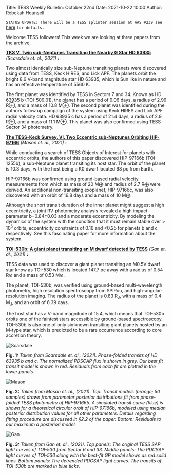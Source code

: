 Title: TESS Weekly Bulletin: October 22nd
Date: 2021-10-22 10:00
Author: Rebekah Hounsell

`STATUS UPDATE: There will be a TESS splinter session at AAS #239 see` [here](https://submissions.mirasmart.com/AAS239/itinerary/EventDetail.aspx?evt=137) `for details.`

Welcome TESS followers!  This week we are looking at three papers from the archive, 

**[TKS V. Twin sub-Neptunes Transiting the Nearby G Star HD 63935](https://arxiv.org/abs/2110.06885)** *(Scarsdale et. al., 2021)* **:**

Two almost identically size sub-Neptune transiting planets were discovered using data from TESS, Keck HIRES, and Lick APF. The planets orbit the bright 8.6 V-band magnitude star HD 63935, which is Sun like in nature and has an effective temperature of 5560 K. 

The first planet was identified by TESS in Sectors 7 and 34. Known as HD 63935 b (TOI-509.01), the planet has a period of 9.06 days, a radius of 2.99 R⊕, and a mass of 10.8 M⊕.
The second planet was identified during the authors follow up campaign of the system using Keck HIRES and Lick APF radial velocity data. HD 63935 c has a period of 21.4 days, a radius of 2.9 R⊕, and a mass of 11.1 M⊕. This planet was also confirmed using TESS Sector 34 photometry. 


**[The TESS-Keck Survey. VI. Two Eccentric sub-Neptunes Orbiting HIP-97166](https://arxiv.org/abs/2110.05628)** *(Mason et. al.,  2021)* **:**

While conducting a search of TESS Objects of Interest for planets with eccentric orbits, the authors of this paper discovered HIP-97166b (TOI-1255b), a sub-Neptune planet transiting its host star. The orbit of the planet is 10.3 days, with the host being a K0 dwarf located 68 pc from Earth.

HIP-97166b was confirmed using ground-based radial velocity measurements from which as mass of 20 M⨁ and radius of 2.7 R⨁ were derived. An additional non-transiting exoplanet, HIP-97166c, was also discovered with an orbit of 16.8 days and a mass of 10 M⨁. 

Although the short transit duration of the inner planet might suggest a high eccentricity, a joint RV-photometry analysis revealed a high impact parameter b=0.84±0.03 and a moderate eccentricity. By modeling the dynamics of the system with the condition that it must remain stable over > 10<sup>5</sup> orbits, eccentricity constraints of 0.16 and <0.25 for planets b and c respectively.  See this fascinating paper for more information about the system.

**[TOI-530b: A giant planet transiting an M dwarf detected by TESS](https://arxiv.org/abs/2110.04220)** *(Gan et. al.,  2021)* **:**

TESS data was used to discover a giant planet transiting an M0.5V dwarf star know as TOI-530 which is located 147.7 pc away with a radius of 0.54 R⊙ and a mass of 0.53 M⊙.

The planet, TOI-530b, was verified using ground-based multi-wavelength photometry, high resolution spectroscopy from SPIRou, and high-angular-resolution imaging. The radius of the planet is 0.83 R<sub>J</sub>, with a mass of 0.4 M<sub>J</sub>, and an orbit of 6.39 days. 

The host star has a V-band magnitude of 15.4, which means that TOI-530b orbits one of the faintest stars accessible by ground-based spectroscopy. TOI-530b is also one of only six known transiting giant planets hosted by an M-type star, which is predicted to be a rare occurrence according to core accretion theory. 


![Scarsdale](images/Scarsdale.png)

**Fig. 1:** *Taken from Scarsdale et. al., (2021). Phase-folded transits of HD 63935 b and c. The normalized PDSCAP flux is shown in grey. Our best fit transit model is shown in red. Residuals from each fit are plotted in the lower panels.*

![Mason](images/Mason.png)

**Fig. 2:** *Taken from Mason et. al., (2021).  Top: Transit models (orange; 50 samples) drawn from parameter posterior distributions fit from phase-folded TESS photometry of HIP-97166b. A simulated transit curve (blue) is shown for a theoretical circular orbit of HIP-97166b, modeled using median posterior distribution values for all other parameters. Details regarding fitting procedure are discussed in §2.2 of the paper. Bottom: Residuals to our maximum a posteriori model.*

![Gan](images/Gan.png)

**Fig. 3:** *Taken from Gan et. al., (2021). Top panels: The original TESS SAP light curves of TOI-530 from Sector 6 and 33. Middle panels: The PDCSAP light curves of TOI-530 along with the best-fit GP model shown as red solid lines. Bottom panels: The detrended PDCSAP light curves. The transits of TOI-530b are marked in blue ticks.*